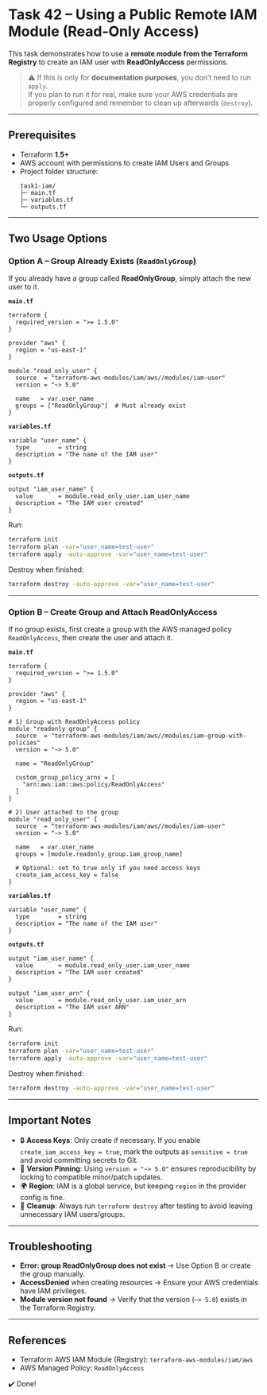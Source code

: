 # Task 42 – Using a Public Remote IAM Module (Read-Only Access)

This task demonstrates how to use a **remote module from the Terraform Registry** to create an IAM user with **ReadOnlyAccess** permissions.

> ⚠️ If this is only for **documentation purposes**, you don’t need to run `apply`.  
> If you plan to run it for real, make sure your AWS credentials are properly configured and remember to clean up afterwards (`destroy`).

---

## Prerequisites
- Terraform **1.5+**
- AWS account with permissions to create IAM Users and Groups
- Project folder structure:
  ```text
  task1-iam/
  ├─ main.tf
  ├─ variables.tf
  └─ outputs.tf
  ```

---

## Two Usage Options

### Option A – Group Already Exists (`ReadOnlyGroup`)
If you already have a group called **ReadOnlyGroup**, simply attach the new user to it.

**`main.tf`**
```hcl
terraform {
  required_version = ">= 1.5.0"
}

provider "aws" {
  region = "us-east-1"
}

module "read_only_user" {
  source  = "terraform-aws-modules/iam/aws//modules/iam-user"
  version = "~> 5.0"

  name   = var.user_name
  groups = ["ReadOnlyGroup"]  # Must already exist
}
```

**`variables.tf`**
```hcl
variable "user_name" {
  type        = string
  description = "The name of the IAM user"
}
```

**`outputs.tf`**
```hcl
output "iam_user_name" {
  value       = module.read_only_user.iam_user_name
  description = "The IAM user created"
}
```

Run:
```bash
terraform init
terraform plan -var="user_name=test-user"
terraform apply -auto-approve -var="user_name=test-user"
```

Destroy when finished:
```bash
terraform destroy -auto-approve -var="user_name=test-user"
```

---

### Option B – Create Group and Attach ReadOnlyAccess
If no group exists, first create a group with the AWS managed policy `ReadOnlyAccess`, then create the user and attach it.

**`main.tf`**
```hcl
terraform {
  required_version = ">= 1.5.0"
}

provider "aws" {
  region = "us-east-1"
}

# 1) Group with ReadOnlyAccess policy
module "readonly_group" {
  source  = "terraform-aws-modules/iam/aws//modules/iam-group-with-policies"
  version = "~> 5.0"

  name = "ReadOnlyGroup"

  custom_group_policy_arns = [
    "arn:aws:iam::aws:policy/ReadOnlyAccess"
  ]
}

# 2) User attached to the group
module "read_only_user" {
  source  = "terraform-aws-modules/iam/aws//modules/iam-user"
  version = "~> 5.0"

  name   = var.user_name
  groups = [module.readonly_group.iam_group_name]

  # Optional: set to true only if you need access keys
  create_iam_access_key = false
}
```

**`variables.tf`**
```hcl
variable "user_name" {
  type        = string
  description = "The name of the IAM user"
}
```

**`outputs.tf`**
```hcl
output "iam_user_name" {
  value       = module.read_only_user.iam_user_name
  description = "The IAM user created"
}

output "iam_user_arn" {
  value       = module.read_only_user.iam_user_arn
  description = "The IAM user ARN"
}
```

Run:
```bash
terraform init
terraform plan -var="user_name=test-user"
terraform apply -auto-approve -var="user_name=test-user"
```

Destroy when finished:
```bash
terraform destroy -auto-approve -var="user_name=test-user"
```

---

## Important Notes
- 🔒 **Access Keys**: Only create if necessary. If you enable `create_iam_access_key = true`, mark the outputs as `sensitive = true` and avoid committing secrets to Git.
- 🧩 **Version Pinning**: Using `version = "~> 5.0"` ensures reproducibility by locking to compatible minor/patch updates.
- 🌍 **Region**: IAM is a global service, but keeping `region` in the provider config is fine.
- 🧹 **Cleanup**: Always run `terraform destroy` after testing to avoid leaving unnecessary IAM users/groups.

---

## Troubleshooting
- **Error: group ReadOnlyGroup does not exist** → Use Option B or create the group manually.
- **AccessDenied** when creating resources → Ensure your AWS credentials have IAM privileges.
- **Module version not found** → Verify that the version (`~> 5.0`) exists in the Terraform Registry.

---

## References
- Terraform AWS IAM Module (Registry): `terraform-aws-modules/iam/aws`
- AWS Managed Policy: `ReadOnlyAccess`

✔️ Done!
